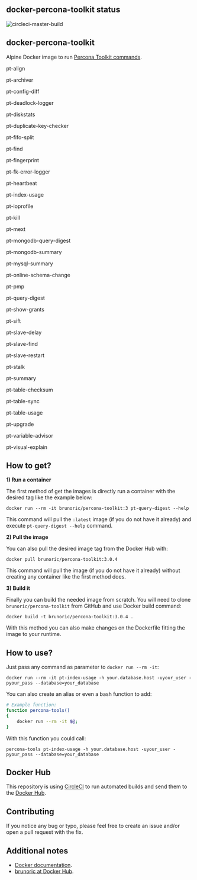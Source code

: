 docker-percona-toolkit status
-----------------------------

![circleci-master-build](https://circleci.com/gh/brunoric/docker-percona-toolkit/tree/master.png?style=shield)

docker-percona-toolkit
----------------------

Alpine Docker image to run [Percona Toolkit commands][percona-toolkit].

pt-align

pt-archiver

pt-config-diff

pt-deadlock-logger

pt-diskstats

pt-duplicate-key-checker

pt-fifo-split

pt-find

pt-fingerprint

pt-fk-error-logger

pt-heartbeat

pt-index-usage

pt-ioprofile

pt-kill

pt-mext

pt-mongodb-query-digest

pt-mongodb-summary

pt-mysql-summary

pt-online-schema-change

pt-pmp

pt-query-digest

pt-show-grants

pt-sift

pt-slave-delay

pt-slave-find

pt-slave-restart

pt-stalk

pt-summary

pt-table-checksum

pt-table-sync

pt-table-usage

pt-upgrade

pt-variable-advisor

pt-visual-explain

How to get?
-----------

**1) Run a container**

The first method of get the images is directly run a container with the desired tag like the example below:

    docker run --rm -it brunoric/percona-toolkit:3 pt-query-digest --help

This command will pull the `:latest` image (if you do not have it already) and execute `pt-query-digest --help` command.

**2) Pull the image**

You can also pull the desired image tag from the Docker Hub with:

    docker pull brunoric/percona-toolkit:3.0.4

This command will pull the image (if you do not have it already) without creating any container like the first method does.

**3) Build it**

Finally you can build the needed image from scratch. You will need to clone `brunoric/percona-toolkit` from GitHub and use Docker build command:

    docker build -t brunoric/percona-toolkit:3.0.4 .

With this method you can also make changes on the Dockerfile fitting the image to your runtime.

How to use?
-----------

Just pass any command as parameter to `docker run --rm -it`:

    docker run --rm -it pt-index-usage -h your.database.host -uyour_user -pyour_pass --database=your_database

You can also create an alias or even a bash function to add:

````sh
# Example function:
function percona-tools()
{
    docker run --rm -it $@;
}
````

With this function you could call:

    percona-tools pt-index-usage -h your.database.host -uyour_user -pyour_pass --database=your_database

Docker Hub
----------
This repository is using [CircleCI][circleci] to run automated builds and send them to the [Docker Hub][registry].

Contributing
------------
If you notice any bug or typo, please feel free to create an issue and/or open a pull request with the fix.

Additional notes
----------------

- [Docker documentation][docker].
- [brunoric at Docker Hub][registry].

[docker]: https://docs.docker.com
[registry]: https://registry.hub.docker.com/u/brunoric
[circleci]: https://circleci.com/gh/brunoric/docker-percona-toolkit
[percona-toolkit]: https://www.percona.com/doc/percona-toolkit/3.0/index.html